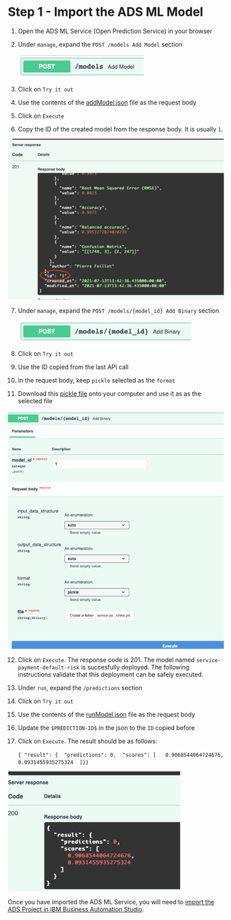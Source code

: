 # Step 1 - Import the ADS ML Model

1. Open the ADS ML Service (Open Prediction Service) in your browser

2. Under `manage`, expand the `POST /models Add Model` section

   ![image-20210601220850676](images/ads-ml-service-add-model.png)

3. Click on `Try it out`

4. Use the contents of the [addModel.json](Solution%20Exports/Automation%20Decision%20Services/ML/addModel.json) file as the request body

5. Click on `Execute`

6. Copy the ID of the created model from the response body. It is usually `1`.

  ![image-2021ID](images/ads-ml-model-id.png)

7. Under `manage`, expand the `POST /models/{model_id} Add Binary` section

   ![image-20210601221731687](images/ads-ml-service-add-model-binary.png)

8. Click on `Try it out`

9. Use the ID copied from the last API call

10. In the request body, keep `pickle` selected as the `format` 

11. Download this [pickle file](Solution%20Exports/Automation%20Decision%20Services/ML/service-payment-default-risk-v0-archive.pkl) onto your computer and use it as as the selected file

 ![image-2021Binary](images/ads-ml-add-binary.png)

12. Click on `Execute`. The response code is 201. The model named `service-payment-default-risk` is succesfully deployed. 
The following instructions validate that this deployment can be safely executed.

13. Under `run`, expand the `/predictions` section

14. Click on `Try it out`

15. Use the contents of the [runModel.json](Solution%20Exports/Automation%20Decision%20Services/ML/runModel.json) file as the request body

16. Update the `$PREDICTION-ID$` in the json to the `ID` copied before

17. Click on `Execute`. The result should be as follows:

    `{ "result": {  "predictions": 0,  "scores": [   0.9068544064724676,   0.0931455935275324  ]}}`

 ![image-2021Check](images/ads-ml-check.png)


Once you have imported the ADS ML Service, you will need to [import the ADS Project in IBM Business Automation Studio](Step%202%20-%20ADS%20Project.md).

